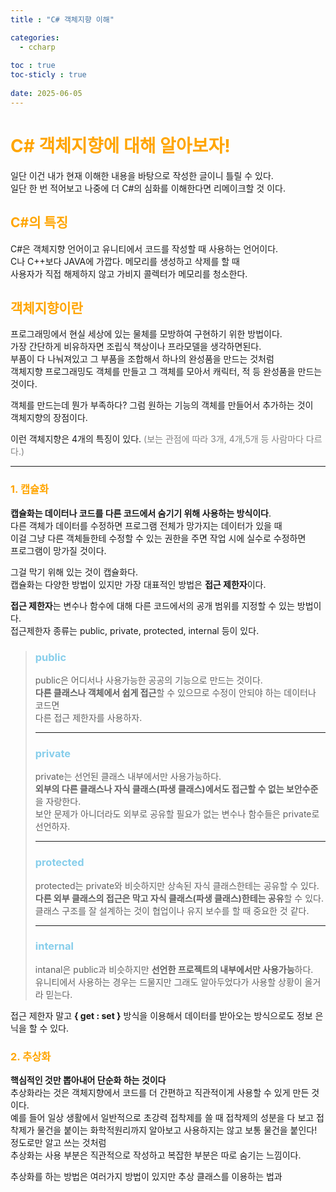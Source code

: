 ```yaml
---
title : "C# 객체지향 이해"

categories:
  - ccharp
  
toc : true
toc-sticly : true
  
date: 2025-06-05
---
```


# <span style="color:orange"> C# 객체지향에 대해 알아보자!</span>
일단 이건 내가 현재 이해한 내용을 바탕으로 작성한 글이니 틀릴 수 있다.   
일단 한 번 적어보고 나중에 더 C#의 심화를 이해한다면 리메이크할 것 이다.
      
## <span style="color:orange"> C#의 특징 </span>
C#은 객체지향 언어이고 유니티에서 코드를 작성할 때 사용하는 언어이다.    
C나 C++보다 JAVA에 가깝다. 메모리를 생성하고 삭제를 할 때   
사용자가 직접 해제하지 않고 가비지 콜렉터가 메모리를 청소한다.

## <span style="color:orange">객체지향이란 </span>
프로그래밍에서 현실 세상에 있는 물체를 모방하여 구현하기 위한 방법이다.    
가장 간단하게 비유하자면 조립식 책상이나 프라모델을 생각하면된다.   
부품이 다 나눠져있고 그 부품을 조합해서 하나의 완성품을 만드는 것처럼   
객체지향 프로그래밍도 객체를 만들고 그 객체를 모아서 캐릭터, 적 등 완성품을 만드는 것이다.

객체를 만드는데 뭔가 부족하다? 그럼 원하는 기능의 객체를 만들어서 추가하는 것이    
객체지향의 장점이다.    

이런 객체지향은 4개의 특징이 있다. <span style="color:gray"> (보는 관점에 따라 3개, 4개,5개 등 사람마다 다르다.) </span>

---

### <span style="color:orange"> 1. 캡슐화 </span>
**캡슐화는 데이터나 코드를 다른 코드에서 숨기기 위해 사용하는 방식이다**.   
다른 객체가 데이터를 수정하면 프로그램 전체가 망가지는 데이터가 있을 때    
이걸 그냥 다른 객체들한테 수정할 수 있는 권한을 주면 작업 시에 실수로 수정하면    
프로그램이 망가질 것이다. 

그걸 막기 위해 있는 것이 캡슐화다.    
캡슐화는 다양한 방법이 있지만 가장 대표적인 방법은 **접근 제한자**이다.

**접근 제한자**는 변수나 함수에 대해 다른 코드에서의 공개 범위를 지정할 수 있는 방법이다.     
접근제한자 종류는 public, private, protected, internal 등이 있다.
> ### <span style="color:skyblue">public </span>
> public은 어디서나 사용가능한 공공의 기능으로 만드는 것이다.   
> **다른 클래스나 객체에서 쉽게 접근**할 수 있으므로 수정이 안되야 하는 데이터나 코드면    
> 다른 접근 제한자를 사용하자.
> ***
> ### <span style="color:skyblue">private </span>
> private는 선언된 클래스 내부에서만 사용가능하다.   
> **외부의 다른 클래스나 자식 클래스(파생 클래스)에서도 접근할 수 없는 보안수준**을 자랑한다.    
> 보안 문제가 아니더라도 외부로 공유할 필요가 없는 변수나 함수들은 private로 선언하자.
> ***
> ### <span style="color:skyblue">protected </span>
> protected는 private와 비슷하지만 상속된 자식 클래스한테는 공유할 수 있다.   
> **다른 외부 클래스의 접근은 막고 자식 클래스(파생 클래스)한테는 공유**할 수 있다.  
> 클래스 구조를 잘 설계하는 것이 협업이나 유지 보수를 할 때 중요한 것 같다.
> ***  
> ### <span style="color:skyblue">internal </span>
> intanal은 public과 비슷하지만 **선언한 프로젝트의 내부에서만 사용가능**하다.  
> 유니티에서 사용하는 경우는 드물지만 그래도 알아두었다가 사용할 상황이 올거라 믿는다.
> 


접근 제한자 말고 **{ get : set }** 방식을 이용해서 데이터를 받아오는 방식으로도 정보 은닉을 할 수 있다.


### <span style="color:orange"> 2. 추상화 </span>
**핵심적인 것만 뽑아내어 단순화 하는 것이다**   
추상화라는 것은 객체지향에서 코드를 더 간편하고 직관적이게 사용할 수 있게 만든 것이다.   
예를 들어 일상 생활에서 일반적으로 초강력 접착제를 쓸 때 접착제의 성분을 다 보고 접착제가 물건을 붙이는      화학적원리까지 알아보고 사용하지는 않고 보통 물건을 붙인다! 정도로만 알고 쓰는 것처럼     
추상화는 사용 부분은 직관적으로 작성하고 복잡한 부분은 따로 숨기는 느낌이다.

추상화를 하는 방법은 여러가지 방법이 있지만 추상 클래스를 이용하는 법과    

